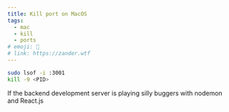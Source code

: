 ```yaml
---
title: Kill port on MacOS
tags:
  - mac
  - kill
  - ports
# emoji: 👋
# link: https://zander.wtf
---
```


```bash
sudo lsof -i :3001
kill -9 <PID>
```

If the backend development server is playing silly buggers with nodemon and React.js